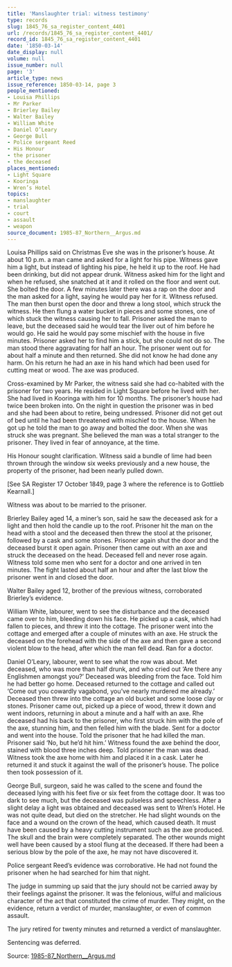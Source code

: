 ```yaml
---
title: 'Manslaughter trial: witness testimony'
type: records
slug: 1845_76_sa_register_content_4401
url: /records/1845_76_sa_register_content_4401/
record_id: 1845_76_sa_register_content_4401
date: '1850-03-14'
date_display: null
volume: null
issue_number: null
page: '3'
article_type: news
issue_reference: 1850-03-14, page 3
people_mentioned:
- Louisa Phillips
- Mr Parker
- Brierley Bailey
- Walter Bailey
- William White
- Daniel O’Leary
- George Bull
- Police sergeant Reed
- His Honour
- the prisoner
- the deceased
places_mentioned:
- Light Square
- Kooringa
- Wren’s Hotel
topics:
- manslaughter
- trial
- court
- assault
- weapon
source_document: 1985-87_Northern__Argus.md
---
```


Louisa Phillips said on Christmas Eve she was in the prisoner’s house.  At about 10 p.m. a man came and asked for a light for his pipe.  Witness gave him a light, but instead of lighting his pipe, he held it up to the roof.  He had been drinking, but did not appear drunk.  Witness asked him for the light and when he refused, she snatched at it and it rolled on the floor and went out.  She bolted the door.  A few minutes later there was a rap on the door and the man asked for a light, saying he would pay her for it.  Witness refused.  The man then burst open the door and threw a long stool, which struck the witness.  He then flung a water bucket in pieces and some stones, one of which stuck the witness causing her to fall.  Prisoner asked the man to leave, but the deceased said he would tear the liver out of him before he would go.  He said he would pay some mischief with the house in five minutes.  Prisoner asked her to find him a stick, but she could not do so.  The man stood there aggravating for half an hour.  The prisoner went out for about half a minute and then returned.  She did not know he had done any harm.  On his return he had an axe in his hand which had been used for cutting meat or wood.  The axe was produced.


Cross-examined by Mr Parker, the witness said she had co-habited with the prisoner for two years.  He resided in Light Square before he lived with her.  She had lived in Kooringa with him for 10 months.  The prisoner’s house had twice been broken into.  On the night in question the prisoner was in bed and she had been about to retire, being undressed.  Prisoner did not get out of bed until he had been threatened with mischief to the house.  When he got up he told the man to go away and bolted the door.  When she was struck she was pregnant.  She believed the man was a total stranger to the prisoner.  They lived in fear of annoyance, at the time.


His Honour sought clarification.  Witness said a bundle of lime had been thrown through the window six weeks previously and a new house, the property of the prisoner, had been nearly pulled down.


[See SA Register 17 October 1849, page 3 where the reference is to Gottlieb Kearnall.]


Witness was about to be married to the prisoner.


Brierley Bailey aged 14, a miner’s son, said he saw the deceased ask for a light and then hold the candle up to the roof.  Prisoner hit the man on the head with a stool and the deceased then threw the stool at the prisoner, followed by a cask and some stones.  Prisoner again shut the door and the deceased burst it open again.  Prisoner then came out with an axe and struck the deceased on the head.  Deceased fell and never rose again.  Witness told some men who sent for a doctor and one arrived in ten minutes.  The fight lasted about half an hour and after the last blow the prisoner went in and closed the door.


Walter Bailey aged 12, brother of the previous witness, corroborated Brierley’s evidence.


William White, labourer, went to see the disturbance and the deceased came over to him, bleeding down his face.  He picked up a cask, which had fallen to pieces, and threw it into the cottage.  The prisoner went into the cottage and emerged after a couple of minutes with an axe.  He struck the deceased on the forehead with the side of the axe and then gave a second violent blow to the head, after which the man fell dead.  Ran for a doctor.


Daniel O’Leary, labourer, went to see what the row was about.  Met deceased, who was more than half drunk, and who cried out ‘Are there any Englishmen amongst you?’  Deceased was bleeding from the face.  Told him he had better go home.  Deceased returned to the cottage and called out ‘Come out you cowardly vagabond, you’ve nearly murdered me already.’  Deceased then threw into the cottage an old bucket and some loose clay or stones.  Prisoner came out, picked up a piece of wood, threw it down and went indoors, returning in about a minute and a half with an axe.  Rhe deceased had his back to the prisoner, who first struck him with the pole of the axe, stunning him, and then felled him with the blade.  Sent for a doctor and went into the house.  Told the prisoner that he had killed the man.  Prisoner said ‘No, but he’d hit him.’  Witness found the axe behind the door, stained with blood three inches deep.  Told prisoner the man was dead.  Witness took the axe home with him and placed it in a cask.  Later he returned it and stuck it against the wall of the prisoner’s house.  The police then took possession of it.


George Bull, surgeon, said he was called to the scene and found the deceased lying with his feet five or six feet from the cottage door.  It was too dark to see much, but the deceased was pulseless and speechless.  After a slight delay a light was obtained and deceased was sent to Wren’s Hotel.  He was not quite dead, but died on the stretcher.  He had slight wounds on the face and a wound on the crown of the head, which caused death.  It must have been caused by a heavy cutting instrument such as the axe produced.  The skull and the brain were completely separated.  The other wounds might well have been caused by a stool flung at the deceased.  If there had been a serious blow by the pole of the axe, he may not have discovered it.


Police sergeant Reed’s evidence was corroborative.  He had not found the prisoner when he had searched for him that night.


The judge in summing up said that the jury should not be carried away by their feelings against the prisoner.  It was the felonious, wilful and malicious character of the act that constituted the crime of murder.  They might, on the evidence, return a verdict of murder, manslaughter, or even of common assault.


The jury retired for twenty minutes and returned a verdict of manslaughter.


Sentencing was deferred.

Source: [1985-87_Northern__Argus.md](/downloads/markdown/1985-87_Northern__Argus.md)
